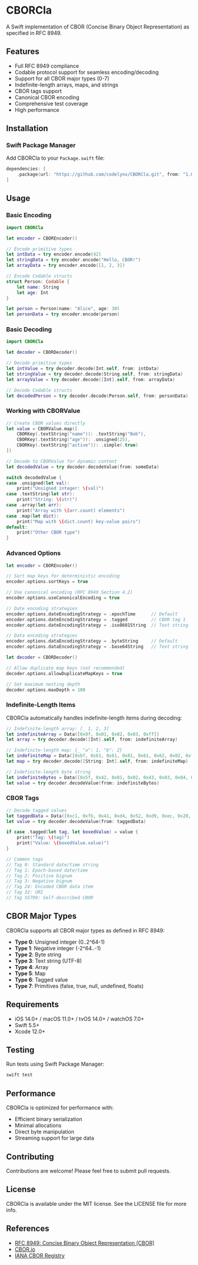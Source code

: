 # CBORCla

A Swift implementation of CBOR (Concise Binary Object Representation) as specified in RFC 8949.

## Features

- Full RFC 8949 compliance
- Codable protocol support for seamless encoding/decoding
- Support for all CBOR major types (0-7)
- Indefinite-length arrays, maps, and strings
- CBOR tags support
- Canonical CBOR encoding
- Comprehensive test coverage
- High performance

## Installation

### Swift Package Manager

Add CBORCla to your `Package.swift` file:

```swift
dependencies: [
    .package(url: "https://github.com/codelynx/CBORCla.git", from: "1.0.0")
]
```

## Usage

### Basic Encoding

```swift
import CBORCla

let encoder = CBOREncoder()

// Encode primitive types
let intData = try encoder.encode(42)
let stringData = try encoder.encode("Hello, CBOR!")
let arrayData = try encoder.encode([1, 2, 3])

// Encode Codable structs
struct Person: Codable {
    let name: String
    let age: Int
}

let person = Person(name: "Alice", age: 30)
let personData = try encoder.encode(person)
```

### Basic Decoding

```swift
import CBORCla

let decoder = CBORDecoder()

// Decode primitive types
let intValue = try decoder.decode(Int.self, from: intData)
let stringValue = try decoder.decode(String.self, from: stringData)
let arrayValue = try decoder.decode([Int].self, from: arrayData)

// Decode Codable structs
let decodedPerson = try decoder.decode(Person.self, from: personData)
```

### Working with CBORValue

```swift
// Create CBOR values directly
let value = CBORValue.map([
    CBORKey(.textString("name")): .textString("Bob"),
    CBORKey(.textString("age")): .unsigned(25),
    CBORKey(.textString("active")): .simple(.true)
])

// Decode to CBORValue for dynamic content
let decodedValue = try decoder.decodeValue(from: someData)

switch decodedValue {
case .unsigned(let val):
    print("Unsigned integer: \(val)")
case .textString(let str):
    print("String: \(str)")
case .array(let arr):
    print("Array with \(arr.count) elements")
case .map(let dict):
    print("Map with \(dict.count) key-value pairs")
default:
    print("Other CBOR type")
}
```

### Advanced Options

```swift
let encoder = CBOREncoder()

// Sort map keys for deterministic encoding
encoder.options.sortKeys = true

// Use canonical encoding (RFC 8949 Section 4.2)
encoder.options.useCanonicalEncoding = true

// Date encoding strategies
encoder.options.dateEncodingStrategy = .epochTime      // Default
encoder.options.dateEncodingStrategy = .tagged         // CBOR tag 1
encoder.options.dateEncodingStrategy = .iso8601String  // Text string

// Data encoding strategies
encoder.options.dataEncodingStrategy = .byteString     // Default
encoder.options.dataEncodingStrategy = .base64String   // Text string

let decoder = CBORDecoder()

// Allow duplicate map keys (not recommended)
decoder.options.allowDuplicateMapKeys = true

// Set maximum nesting depth
decoder.options.maxDepth = 100
```

### Indefinite-Length Items

CBORCla automatically handles indefinite-length items during decoding:

```swift
// Indefinite-length array: [_ 1, 2, 3]
let indefiniteArray = Data([0x9f, 0x01, 0x02, 0x03, 0xff])
let array = try decoder.decode([Int].self, from: indefiniteArray)

// Indefinite-length map: {_ "a": 1, "b": 2}
let indefiniteMap = Data([0xbf, 0x61, 0x61, 0x01, 0x61, 0x62, 0x02, 0xff])
let map = try decoder.decode([String: Int].self, from: indefiniteMap)

// Indefinite-length byte string
let indefiniteBytes = Data([0x5f, 0x42, 0x01, 0x02, 0x43, 0x03, 0x04, 0x05, 0xff])
let value = try decoder.decodeValue(from: indefiniteBytes)
```

### CBOR Tags

```swift
// Decode tagged values
let taggedData = Data([0xc1, 0xfb, 0x41, 0xd4, 0x52, 0xd9, 0xec, 0x20, 0x00, 0x00])
let value = try decoder.decodeValue(from: taggedData)

if case .tagged(let tag, let boxedValue) = value {
    print("Tag: \(tag)")
    print("Value: \(boxedValue.value)")
}

// Common tags
// Tag 0: Standard date/time string
// Tag 1: Epoch-based date/time
// Tag 2: Positive bignum
// Tag 3: Negative bignum
// Tag 24: Encoded CBOR data item
// Tag 32: URI
// Tag 55799: Self-described CBOR
```

## CBOR Major Types

CBORCla supports all CBOR major types as defined in RFC 8949:

- **Type 0**: Unsigned integer (0..2^64-1)
- **Type 1**: Negative integer (-2^64..-1)
- **Type 2**: Byte string
- **Type 3**: Text string (UTF-8)
- **Type 4**: Array
- **Type 5**: Map
- **Type 6**: Tagged value
- **Type 7**: Primitives (false, true, null, undefined, floats)

## Requirements

- iOS 14.0+ / macOS 11.0+ / tvOS 14.0+ / watchOS 7.0+
- Swift 5.5+
- Xcode 12.0+

## Testing

Run tests using Swift Package Manager:

```bash
swift test
```

## Performance

CBORCla is optimized for performance with:
- Efficient binary serialization
- Minimal allocations
- Direct byte manipulation
- Streaming support for large data

## Contributing

Contributions are welcome! Please feel free to submit pull requests.

## License

CBORCla is available under the MIT license. See the LICENSE file for more info.

## References

- [RFC 8949: Concise Binary Object Representation (CBOR)](https://datatracker.ietf.org/doc/html/rfc8949)
- [CBOR.io](https://cbor.io/)
- [IANA CBOR Registry](https://www.iana.org/assignments/cbor-tags/cbor-tags.xhtml)
